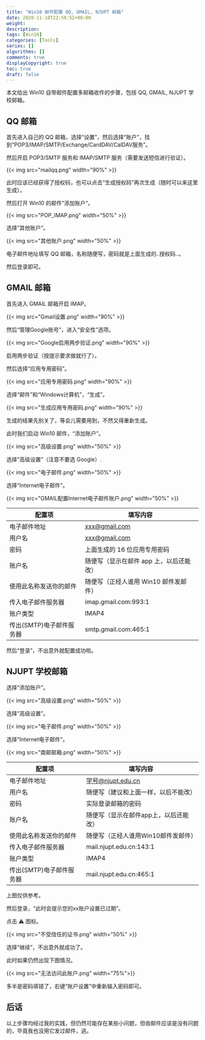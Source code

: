 ```yaml
---
title: "Win10 邮件配置 QQ, GMAIL, NJUPT 邮箱"
date: 2020-11-18T22:58:52+08:00
weight: 
description:
tags: [Win10]
categories: [Tools]
series: []
algorithms: []
comments: true
displayCopyright: true
toc: true
draft: false
---
```


本文给出 Win10 自带邮件配置多邮箱收件的步骤，包括 QQ, GMAIL, NJUPT 学校邮箱。

<!--more-->

## QQ 邮箱

首先进入自己的 QQ 邮箱，选择“设置”，然后选择“账户”，找到“POP3/IMAP/SMTP/Exchange/CardDAV/CalDAV服务”。

然后开启 POP3/SMTP 服务和 IMAP/SMTP 服务（需要发送短信进行验证）。

{{< img src="mailqq.png" width="90%" >}}

此时应该已经获得了授权码，也可以点击“生成授权码”再次生成（随时可以来这里生成）。

然后打开 Win10 的邮件”添加账户“。

{{< img src="POP_IMAP.png" width="50%" >}}

选择“其他账户“。

{{< img src="其他账户.png" width="50%" >}}

电子邮件地址填写 QQ 邮箱，名称随便写，密码就是上面生成的..授权码..。

然后登录即可。



## GMAIL 邮箱

首先进入 GMAIL 邮箱开启 IMAP。

{{< img src="Gmail设置.png" width="90%" >}}

然后“管理Google账号”，进入“安全性”选项。

{{< img src="Google启用两步验证.png" width="90%" >}}

启用两步验证（按提示要求做就行了）。

然后选择“应用专用密码”。

{{< img src="应用专用密码.png" width="90%" >}}

选择“邮件”和“Windows计算机”，“生成”。

{{< img src="生成应用专用密码.png" width="90%" >}}

生成的结果先别关了，等会儿需要用到，不然又得重新生成。

此时我们启动 Win10 邮件，“添加账户”。

{{< img src="高级设置.png" width="50%" >}}

选择“高级设置”（注意不要选 Google）.

{{< img src="电子邮件.png" width="50%" >}}

选择“Internet电子邮件”。

{{< img src="GMAIL配置Internet电子邮件账户.png" width="50%" >}}

| 配置项                   | 填写内容                              |
| ------------------------ | ------------------------------------- |
| 电子邮件地址             | xxx@gmail.com                    |
| 用户名                   | xxx@gmail.com                    |
| 密码                     | 上面生成的 16 位应用专用密码                   |
| 账户名                   | 随便写（显示在邮件 app 上，以后还能改） |
| 使用此名称发送你的邮件   | 随便写（正经人谁用 Win10 邮件发邮件）   |
| 传入电子邮件服务器       | imap.gmail.com:993:1             |
| 账户类型                 | IMAP4                                 |
| 传出(SMTP)电子邮件服务器 | smtp.gmail.com:465:1               |

然后“登录”，不出意外就配置成功啦。

## NJUPT 学校邮箱

选择“添加账户”。

{{< img src="高级设置.png" width="50%" >}}

选择“高级设置”。

{{< img src="电子邮件.png" width="50%" >}}

选择“Internet电子邮件”。

{{< img src="南邮邮箱.png" width="50%" >}}

| 配置项                   | 填写内容                              |
| ------------------------ | ------------------------------------- |
| 电子邮件地址             | 学号@njupt.edu.cn                     |
| 用户名                   | 随便写（建议和上面一样，以后不能改）  |
| 密码                     | 实际登录邮箱的密码                    |
| 账户名                   | 随便写（显示在邮件app上，以后还能改） |
| 使用此名称发送你的邮件   | 随便写（正经人谁用Win10邮件发邮件）   |
| 传入电子邮件服务器       | mail.njupt.edu.cn:143:1               |
| 账户类型                 | IMAP4                                 |
| 传出(SMTP)电子邮件服务器 | mail.njupt.edu.cn:465:1               |

上图仅供参考。

然后登录，“此时会提示您的xx账户设置已过期”。

点击 ⚠ 图标。

{{< img src="不受信任的证书.png" width="50%" >}}

选择“继续”，不出意外就成功了。

此时如果仍然出现下图情况。

{{< img src="无法访问此账户.png"  width="75%">}}

多半是密码填错了，右键“账户设置”中重新输入密码即可。

## 后话

以上步骤均经过我的实践，但仍然可能存在某些小问题，但收邮件应该是没有问题的，毕竟我也没用它发过邮件，逃。
